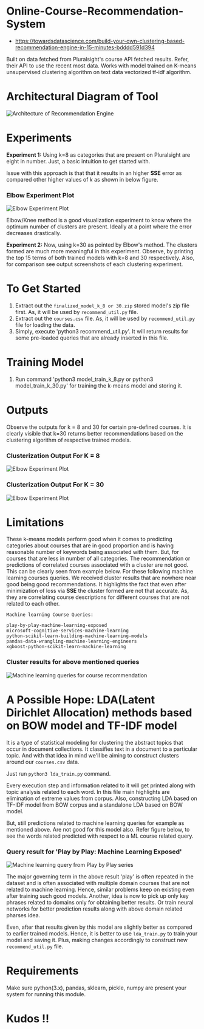# Online-Course-Recommendation-System

- https://towardsdatascience.com/build-your-own-clustering-based-recommendation-engine-in-15-minutes-bdddd591d394

Built on data fetched from Pluralsight's course API fetched results. Refer, their API to use the recent most data.
Works with model trained on K-means unsupervised clustering algorithm on text data vectorized tf-idf algorithm.

# Architectural Diagram of Tool

![Architecture of Recommendation Engine](recommendation_engine_architecture.png)

# Experiments

__Experiment 1:__ Using k=8 as categories that are present on Pluralsight are eight in number. Just, a basic intuition to get started
with.

Issue with this approach is that that it results in an higher __SSE__ error as compared other higher values of _k_ as shown in below figure.

### Elbow Experiment Plot

![Elbow Experiment Plot](elbow_method.png)

Elbow/Knee method is a good visualization experiment to know where the optimum number of clusters are present. Ideally at a point
where the error decreases drastically.

__Experiment 2:__ Now, using k=30 as pointed by Elbow's method. The clusters formed are much more meaningful in this experiment. Observe, by printing the top 15 terms of both trained models with k=8 and 30 respectively. Also, for comparison see output screenshots of each clustering experiment.


# To Get Started

1. Extract out the `finalized_model_k_8 or 30.zip` stored model's zip file first. As, it will be used by `recommend_util.py` file.
2. Extract out the `courses.csv` file. As, it will be used by `recommend_util.py` file for loading the data.
2. Simply, execute 'python3 recommend_util.py'. It will return results for some pre-loaded queries that are already
inserted in this file.

# Training Model

1. Run command 'python3 model_train_k_8.py or python3 model_train_k_30.py' for training the k-means model and storing it.

# Outputs

Observe the outputs for k = 8 and 30 for certain pre-defined courses. It is clearly visible that k=30 returns better recommendations
based on the clustering algorithm of respective trained models.

### Clusterization Output For K = 8

![Elbow Experiment Plot](output_k_8.png)

### Clusterization Output For K = 30

![Elbow Experiment Plot](output_k_30.png)


# Limitations

These k-means models perform good when it comes to predicting categories about courses that are in good proportion and is having reasonable number of keywords being associated with them. But, for courses that are less in number of all categories.
The recommendation or predictions of correlated courses associated with a cluster are not good. This can be clearly seen from example below. For these following machine learning courses queries. We received cluster results that are nowhere near good being good recommendations. It highlights the fact that even after minimization of loss via __SSE__ the cluster formed are not that accurate. As, they are correlating course descriptions for different courses that are not related to each other.

```
Machine learning Course Queries:

play-by-play-machine-learning-exposed
microsoft-cognitive-services-machine-learning
python-scikit-learn-building-machine-learning-models
pandas-data-wrangling-machine-learning-engineers
xgboost-python-scikit-learn-machine-learning
```

### Cluster results for above mentioned queries

![Machine learning queries for course recommendation](ml_output_queries.png)

# A Possible Hope: LDA(Latent Dirichlet Allocation) methods based on BOW model and TF-IDF model

It is a type of statistical modeling for clustering the abstract topics that occur in document collections. It classifies text in a document to a particular topic. And with that idea in mind we'll be aiming to construct clusters around our `courses.csv` data.

Just run `python3 lda_train.py` command.

Every execution step and information related to it will get printed along with topic analysis related to each word.
In this file main highlights are elimination of extreme values from corpus.
Also, constructing LDA based on TF-IDF model from BOW corpus and a standalone LDA based on BOW model.

But, still predictions related to machine learning queries for example as mentioned above. Are not good for this model also. Refer figure below, to see the words related predicted with respect to a ML course related query.

### Query result for 'Play by Play: Machine Learning Exposed'

![Machine learning query from Play by Play series](play_by_play_ml_output_query.png)

The major governing term in the above result 'play' is often repeated in the dataset and is often associated with multiple domain courses that are not related to machine learning. Hence, similar problems keep on existing even after training such good models. Another, idea is now to pick up only key phrases related to domains only for obtaining better results. Or train neural networks for better prediction results along with above domain related pharses idea.

Even, after that results given by this model are slightly better as compared to earlier trained models. Hence, it is better to use `lda_train.py` to train your model and saving it. Plus, making changes accordingly to construct new `recommend_util.py` file.

# Requirements

Make sure python(3.x), pandas, sklearn, pickle, numpy are present your system for running this module.

# Kudos !!
